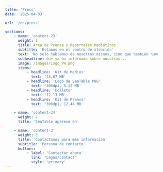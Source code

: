 ```yaml
---
title: 'Press'
date: '2025-04-03'

url: '/es/press'

sections:
    - name: 'content-23'
      weight: 1
      title: Área de Prensa y Reportajes Mediáticos
      subtitle: 'Estamos en el centro de atención'
      text: 'No solo hablamos de nosotros mismos, sino que también numerosos reportajes mediáticos lo hacen. Puedes encontrarlos todos aquí en nuestra área de prensa. ¿Te gustaría escribir sobre nosotros también? ¡Adelante! [Contáctanos]({{< relref "pages/contact" >}}) para más información.'
      subheadline: Que ya ha informado sobre nosotros...
      image: /images/Logo_PR.png
      items:
          - headline: 'Kit de Medios'
            text: '43.87 MB'
          - headline: 'Logo de SeaTable PNG'
            text: '300dpi, 5.12 MB'
          - headline: 'Folleto'
            text: '12.13 MB'
          - headline: 'Kit de Prensa'
            text: '300dpi, 12.44 MB'

    - name: 'content-24'
      weight: 2
      title: 'SeaTable aparece en'

    - name: 'content-3'
      weight: 3
      title: 'Contáctanos para más información'
      subtitle: 'Persona de contacto'
      buttons:
          - label: 'Contactar ahora'
            link: 'pages/contact'
            style: 'primary'
---
```

